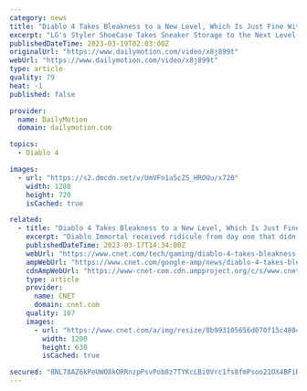 ```yaml
---
category: news
title: "Diablo 4 Takes Bleakness to a New Level, Which Is Just Fine With Me - 1BREAKINGNEWS.COM"
excerpt: "LG's Styler ShoeCase Takes Sneaker Storage to the Next Level - 1BREAKINGNEWS.COM Marc Maron Interview: On 'From Bleak To Dark' HBO Special - 1breakingnews.com Tour d'Espagne 2022 - Remco Evenepoel : ..."
publishedDateTime: 2023-03-19T02:03:00Z
originalUrl: "https://www.dailymotion.com/video/x8j899t"
webUrl: "https://www.dailymotion.com/video/x8j899t"
type: article
quality: 79
heat: -1
published: false

provider:
  name: DailyMotion
  domain: dailymotion.com

topics:
  - Diablo 4

images:
  - url: "https://s2.dmcdn.net/v/UmVFn1a5cZS_HROUu/x720"
    width: 1280
    height: 720
    isCached: true

related:
  - title: "Diablo 4 Takes Bleakness to a New Level, Which Is Just Fine With Me"
    excerpt: "Diablo Immortal received ridicule from day one that didn't stop after its release. Diablo 4, however, is another entry into the series with a lot of buzz, and the developer team has a grasp of the ..."
    publishedDateTime: 2023-03-17T14:34:00Z
    webUrl: "https://www.cnet.com/tech/gaming/diablo-4-takes-bleakness-to-a-new-level-which-is-just-fine-with-me/"
    ampWebUrl: "https://www.cnet.com/google-amp/news/diablo-4-takes-bleakness-to-a-new-level-which-is-just-fine-with-me/"
    cdnAmpWebUrl: "https://www-cnet-com.cdn.ampproject.org/c/s/www.cnet.com/google-amp/news/diablo-4-takes-bleakness-to-a-new-level-which-is-just-fine-with-me/"
    type: article
    provider:
      name: CNET
      domain: cnet.com
    quality: 107
    images:
      - url: "https://www.cnet.com/a/img/resize/0b993105656d070f15c480480e6c1f4ced714f24/hub/2022/12/07/123e36a4-052b-46f0-a530-02b7f8bc3fde/igcshowcase-lilith-02.jpg?auto=webp&fit=crop&height=630&width=1200"
        width: 1200
        height: 630
        isCached: true

secured: "8NL78AZ6kPeUWO8kORRnzpPsvPob8z7TYKcLBi0Vrc1fs8fmPsoo21OX4BFiRRBR1HkNUZnic4hbb8v3ovlF8Gkz8NAU1CueutaPLTG/dS9JDnOsagYGITRZzZ+BD8jsFpymqeQAElld/Iq7ylAW5Agp4plztgFKdKCyxauQmZ+Pw2kQ22X3+BrpY5wLoR0ocutIlm+0YP6jdd56dwBN/RrPI8HocUe/+cWKDk3f4MlhPAtYYnBOcxEN9BXPvmGi8Unic4qNFPU+21xSxYMKOu8ddFIkgIzP1JkcZb/uXYo+FLvjI6OEOJUMcSFlR+ps3/mXeskyaN7B3StJQ8Mja0O3KyqYsLtTW+SSMizCdZc=;3rigE7GLFNQUvdhJ/rdzJA=="
---
```


